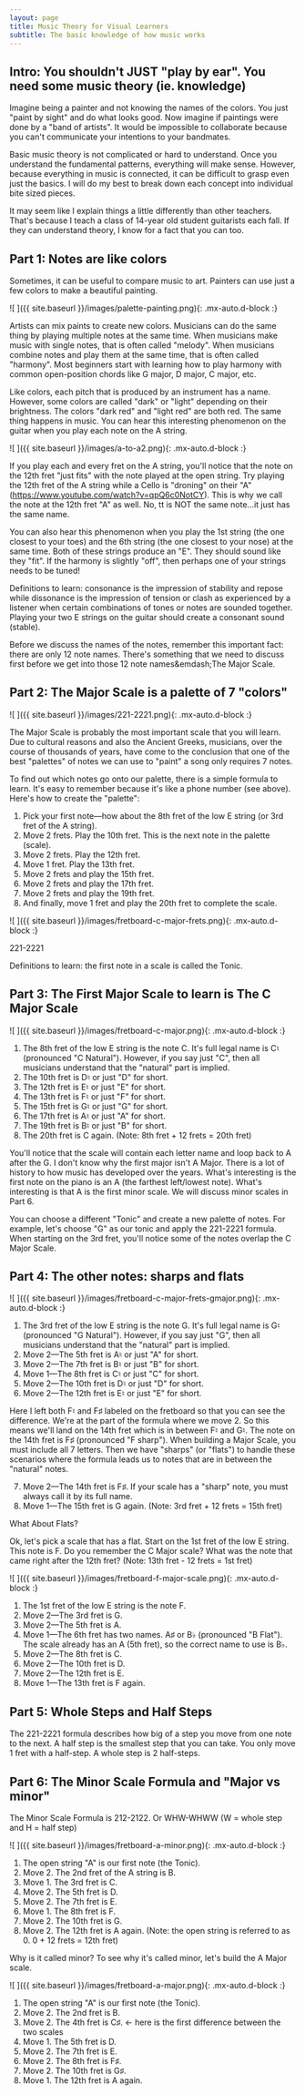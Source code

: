 ```yaml
---
layout: page
title: Music Theory for Visual Learners
subtitle: The basic knowledge of how music works
---
```


## Intro: You shouldn't JUST "play by ear". You need some music theory (ie. knowledge)

Imagine being a painter and not knowing the names of the colors. You just "paint by sight" and do what looks good. Now imagine if paintings were done by a "band of artists". It would be impossible to collaborate because you can't communicate your intentions to your bandmates.

Basic music theory is not complicated or hard to understand. Once you understand the fundamental patterns, everything will make sense. However, because everything in music is connected, it can be difficult to grasp even just the basics. I will do my best to break down each concept into individual bite sized pieces. 

It may seem like I explain things a little differently than other teachers. That's because I teach a class of 14-year old student guitarists each fall. If they can understand theory, I know for a fact that you can too.


## Part 1: Notes are like colors

Sometimes, it can be useful to compare music to art. Painters can use just a few colors to make a beautiful painting. 

![ ]({{ site.baseurl }}/images/palette-painting.png){: .mx-auto.d-block :}

Artists can mix paints to create new colors. Musicians can do the same thing by playing multiple notes at the same time. When musicians make music with single notes, that is often called "melody". When musicians combine notes and play them at the same time, that is often called "harmony". Most beginners start with learning how to play harmony with common open-position chords like G major, D major, C major, etc.

Like colors, each pitch that is produced by an instrument has a name. However, some colors are called "dark" or "light" depending on their brightness. The colors "dark red" and "light red" are both red. The same thing happens in music. You can hear this interesting phenomenon on the guitar when you play each note on the A string.

![ ]({{ site.baseurl }}/images/a-to-a2.png){: .mx-auto.d-block :}

If you play each and every fret on the A string, you'll notice that the note on the 12th fret "just fits" with the note played at the open string. Try playing the 12th fret of the A string while a Cello is "droning" on their "A" (https://www.youtube.com/watch?v=qpQ6c0NotCY). This is why we call the note at the 12th fret "A" as well. No, tt is NOT the same note...it just has the same name.

You can also hear this phenomenon when you play the 1st string (the one closest to your toes) and the 6th string (the one closest to your nose) at the same time. Both of these strings produce an "E". They should sound like they "fit". If the harmony is slightly "off", then perhaps one of your strings needs to be tuned!

Definitions to learn: consonance is the impression of stability and repose while dissonance is the impression of tension or clash as experienced by a listener when certain combinations of tones or notes are sounded together. Playing your two E strings on the guitar should create a consonant sound (stable).

Before we discuss the names of the notes, remember this important fact: there are only 12 note names. There's something that we need to discuss first before we get into those 12 note names&emdash;The Major Scale.

## Part 2: The Major Scale is a palette of 7 "colors"

![ ]({{ site.baseurl }}/images/221-2221.png){: .mx-auto.d-block :}

The Major Scale is probably the most important scale that you will learn. Due to cultural reasons and also the Ancient Greeks, musicians, over the course of thousands of years, have come to the conclusion that one of the best "palettes" of notes we can use to "paint" a song only requires 7 notes.

To find out which notes go onto our palette, there is a simple formula to learn. It's easy to remember because it's like a phone number (see above). Here's how to create the "palette":

1. Pick your first note—how about the 8th fret of the low E string (or 3rd fret of the A string).
2. Move 2 frets. Play the 10th fret. This is the next note in the palette (scale).
3. Move 2 frets. Play the 12th fret.
4. Move 1 fret. Play the 13th fret.
5. Move 2 frets and play the 15th fret.
6. Move 2 frets and play the 17th fret.
7. Move 2 frets and play the 19th fret.
8. And finally, move 1 fret and play the 20th fret to complete the scale. 

![ ]({{ site.baseurl }}/images/fretboard-c-major-frets.png){: .mx-auto.d-block :}

221-2221

Definitions to learn: the first note in a scale is called the Tonic.

## Part 3: The First Major Scale to learn is The C Major Scale

![ ]({{ site.baseurl }}/images/fretboard-c-major.png){: .mx-auto.d-block :}

1. The 8th fret of the low E string is the note C. It's full legal name is C♮ (pronounced "C Natural"). However, if you say just "C", then all musicians understand that the "natural" part is implied.
2. The 10th fret is D♮ or just "D" for short. 
3. The 12th fret is E♮ or just "E" for short.
4. The 13th fret is F♮ or just "F" for short.
5. The 15th fret is G♮ or just "G" for short.
6. The 17th fret is A♮ or just "A" for short.
7. The 19th fret is B♮ or just "B" for short.
8. The 20th fret is C again. (Note: 8th fret + 12 frets = 20th fret)

You'll notice that the scale will contain each letter name and loop back to A after the G. I don't know why the first major isn't A Major. There is a lot of history to how music has developed over the years. What's interesting is the first note on the piano is an A (the farthest left/lowest note). What's interesting is that A is the first minor scale. We will discuss minor scales in Part 6.

You can choose a different "Tonic" and create a new palette of notes. For example, let's choose "G" as our tonic and apply the 221-2221 formula. When starting on the 3rd fret, you'll notice some of the notes overlap the C Major Scale.

## Part 4: The other notes: sharps and flats

![ ]({{ site.baseurl }}/images/fretboard-c-major-frets-gmajor.png){: .mx-auto.d-block :}

1. The 3rd fret of the low E string is the note G. It's full legal name is G♮ (pronounced "G Natural"). However, if you say just "G", then all musicians understand that the "natural" part is implied.
2. Move 2—The 5th fret is A♮ or just "A" for short. 
3. Move 2—The 7th fret is B♮ or just "B" for short.
4. Move 1—The 8th fret is C♮ or just "C" for short.
5. Move 2—The 10th fret is D♮ or just "D" for short.
6. Move 2—The 12th fret is E♮ or just "E" for short.

Here I left both F♮ and F♯ labeled on the fretboard so that you can see the difference. We're at the part of the formula where we move 2. So this means we'll land on the 14th fret which is in between F♮ and G♮. The note on the 14th fret is F♯ (pronounced "F sharp"). When building a Major Scale, you must include all 7 letters. Then we have "sharps" (or "flats") to handle these scenarios where the formula leads us to notes that are in between the "natural" notes.

7. Move 2—The 14th fret is F♯. If your scale has a "sharp" note, you must always call it by its full name.
8. Move 1—The 15th fret is G again. (Note: 3rd fret + 12 frets = 15th fret)

What About Flats?

Ok, let's pick a scale that has a flat. Start on the 1st fret of the low E string. This note is F. Do you remember the C Major scale? What was the note that came right after the 12th fret? (Note: 13th fret - 12 frets = 1st fret)

![ ]({{ site.baseurl }}/images/fretboard-f-major-scale.png){: .mx-auto.d-block :}

1. The 1st fret of the low E string is the note F.
2. Move 2—The 3rd fret is G. 
3. Move 2—The 5th fret is A.
4. Move 1—The 6th fret has two names. A♯ or B♭ (pronounced "B Flat"). The scale already has an A (5th fret), so the correct name to use is B♭.
5. Move 2—The 8th fret is C.
6. Move 2—The 10th fret is D.
7. Move 2—The 12th fret is E.
8. Move 1—The 13th fret is F again.

## Part 5: Whole Steps and Half Steps

The 221-2221 formula describes how big of a step you move from one note to the next. A half step is the smallest step that you can take. You only move 1 fret with a half-step. A whole step is 2 half-steps. 

## Part 6: The Minor Scale Formula and "Major vs minor"

The Minor Scale Formula is 212-2122. Or WHW-WHWW (W = whole step and H = half step)

![ ]({{ site.baseurl }}/images/fretboard-a-minor.png){: .mx-auto.d-block :}

1. The open string "A" is our first note (the Tonic).
2. Move 2. The 2nd fret of the A string is B. 
3. Move 1. The 3rd fret is C.
4. Move 2. The 5th fret is D.
5. Move 2. The 7th fret is E.
6. Move 1. The 8th fret is F.
7. Move 2. The 10th fret is G.
8. Move 2. The 12th fret is A again. (Note: the open string is referred to as 0. 0 + 12 frets = 12th fret)

Why is it called minor? To see why it's called minor, let's build the A Major scale.

![ ]({{ site.baseurl }}/images/fretboard-a-major.png){: .mx-auto.d-block :}

1. The open string "A" is our first note (the Tonic).
2. Move 2. The 2nd fret is B. 
3. Move 2. The 4th fret is C♯. <- here is the first difference between the two scales
4. Move 1. The 5th fret is D.
5. Move 2. The 7th fret is E.
6. Move 2. The 8th fret is F♯.
7. Move 2. The 10th fret is G♯.
8. Move 1. The 12th fret is A again.

